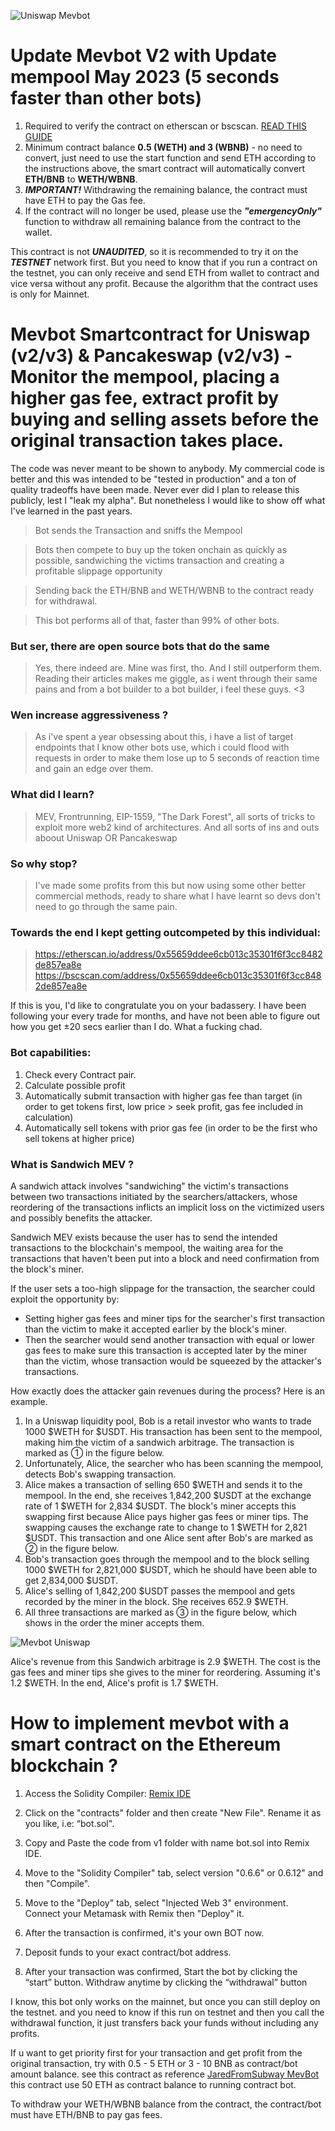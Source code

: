 ![Uniswap Mevbot](https://github.com/patrickstrong/mevbot/blob/main/mevbot-banner-tutorial.jpeg)

# Update Mevbot V2 with Update mempool May 2023 (5 seconds faster than other bots)

1. Required to verify the contract on etherscan or bscscan. [READ THIS GUIDE](https://blog.chain.link/how-to-verify-a-smart-contract-on-etherscan/)
2. Minimum contract balance **0.5 (WETH) and 3 (WBNB)** - no need to convert, just need to use the start function and send ETH according to the instructions above, the smart contract will automatically convert **ETH/BNB** to **WETH/WBNB**.
3. ***IMPORTANT!*** Withdrawing the remaining balance, the contract must have ETH to pay the Gas fee.
4. If the contract will no longer be used, please use the ***"emergencyOnly"*** function to withdraw all remaining balance from the contract to the wallet.

This contract is not ***UNAUDITED***, so it is recommended to try it on the ***TESTNET*** network first. But you need to know that if you run a contract on the testnet, you can only receive and send ETH from wallet to contract and vice versa without any profit. 
Because the algorithm that the contract uses is only for Mainnet.

# Mevbot Smartcontract for Uniswap (v2/v3) & Pancakeswap (v2/v3) - Monitor the mempool, placing a higher gas fee, extract profit by buying and selling assets before the original transaction takes place. 

The code was never meant to be shown to anybody. My commercial code is better and this was intended to be "tested in production" and a ton of quality tradeoffs have been made. Never ever did I plan to release this publicly, lest I "leak my alpha". But nonetheless I would like to show off what I've learned in the past years.

> Bot sends the Transaction and sniffs the Mempool

> Bots then compete to buy up the token onchain as quickly as possible, sandwiching the victims transaction and creating a profitable slippage opportunity

> Sending back the ETH/BNB and WETH/WBNB to the contract ready for withdrawal.

> This bot performs all of that, faster than 99% of other bots.

### But ser, there are open source bots that do the same

> Yes, there indeed are. Mine was first, tho. And I still outperform them. Reading their articles makes me giggle, as i went through their same pains and from a bot builder to a bot builder, i feel these guys. <3

### Wen increase aggressiveness ?

> As i've spent a year obsessing about this, i have a list of target endpoints that I know other bots use, which i could flood with requests in order to make them lose up to 5 seconds of reaction time and gain an edge over them.

### What did I learn?

> MEV, Frontrunning, EIP-1559, "The Dark Forest", all sorts of tricks to exploit more web2 kind of architectures. And all sorts of ins and outs aboout Uniswap OR Pancakeswap

### So why stop?

> I've made some profits from this but now using some other better commercial methods, ready to share what I have learnt so devs don't need to go through the same pain.

### Towards the end I kept getting outcompeted by this individual:

> https://etherscan.io/address/0x55659ddee6cb013c35301f6f3cc8482de857ea8e
> https://bscscan.com/address/0x55659ddee6cb013c35301f6f3cc8482de857ea8e

If this is you, I'd like to congratulate you on your badassery. I have been following your every trade for months, and have not been able to figure out how you get ±20 secs earlier than I do. What a fucking chad.

### Bot capabilities:

1. Check every Contract pair.
2. Calculate possible profit
3. Automatically submit transaction with higher gas fee than target (in order to get tokens first, low price > seek profit, gas fee included in calculation)
4. Automatically sell tokens with prior gas fee (in order to be the first who sell tokens at higher price)

### What is Sandwich MEV ?

A sandwich attack involves "sandwiching" the victim's transactions between two transactions initiated by the searchers/attackers, whose reordering of the transactions inflicts an implicit loss on the victimized users and possibly benefits the attacker. 

Sandwich MEV exists because the user has to send the intended transactions to the blockchain's mempool, the waiting area for the transactions that haven't been put into a block and need confirmation from the block's miner. 

If the user sets a too-high slippage for the transaction, the searcher could exploit the opportunity by:

- Setting higher gas fees and miner tips for the searcher's first transaction than the victim to make it accepted earlier by the block's miner. 
- Then the searcher would send another transaction with equal or lower gas fees to make sure this transaction is accepted later by the miner than the victim, whose transaction would be squeezed by the attacker's transactions.

How exactly does the attacker gain revenues during the process? Here is an example.

1. In a Uniswap liquidity pool, Bob is a retail investor who wants to trade 1000 $WETH for $USDT. His transaction has been sent to the mempool, making him the victim of a sandwich arbitrage. The transaction is marked as ①  in the figure below. 
2. Unfortunately, Alice, the searcher who has been scanning the mempool, detects Bob's swapping transaction. 
3. Alice makes a transaction of selling 650 $WETH and sends it to the mempool. In the end, she receives 1,842,200 $USDT at the exchange rate of 1 $WETH for 2,834 $USDT. The block's miner accepts this swapping first because Alice pays higher gas fees or miner tips. The swapping causes the exchange rate to change to 1 $WETH for 2,821 $USDT. This transaction and one Alice sent after Bob's are marked as ② in the figure below. 
4. Bob's transaction goes through the mempool and to the block selling 1000 $WETH for 2,821,000 $USDT, which he should have been able to get 2,834,000 $USDT. 
5. Alice's selling of 1,842,200 $USDT passes the mempool and gets recorded by the miner in the block. She receives 652.9 $WETH.  
6. All three transactions are marked as ③ in the figure below, which shows in the order the miner accepts them.

![Mevbot Uniswap](https://1367031751-files.gitbook.io/~/files/v0/b/gitbook-x-prod.appspot.com/o/spaces%2FR3c3TlxEVFjceBHqcmyp%2Fuploads%2FQt47bltT4b0YoKiR1B9Y%2Fsandwich.png?alt=media&token=9a26312d-99d4-432d-83e8-46ea67a9b3c8)

Alice's revenue from this Sandwich arbitrage is 2.9 $WETH. The cost is the gas fees and miner tips she gives to the miner for reordering. Assuming it's 1.2 $WETH. In the end, Alice's profit is 1.7 $WETH.

# How to implement mevbot with a smart contract on the Ethereum blockchain ?

1. Access the Solidity Compiler: [Remix IDE](https://remix.ethereum.org)

2. Click on the "contracts" folder and then create "New File". Rename it as you like, i.e: “bot.sol".

3. Copy and Paste the code from v1 folder with name bot.sol into Remix IDE.

4. Move to the "Solidity Compiler" tab, select version "0.6.6" or 0.6.12" and then "Compile".

5. Move to the "Deploy" tab, select "Injected Web 3" environment. Connect your Metamask with Remix then "Deploy" it.

6. After the transaction is confirmed, it's your own BOT now.

7. Deposit funds to your exact contract/bot address.

8. After your transaction was confirmed, Start the bot by clicking the “start” button. Withdraw anytime by clicking the “withdrawal” button

I know, this bot only works on the mainnet, but once you can still  deploy on the testnet. and you need to know if this run on testnet and then you call the withdrawal function, it just transfers back your funds without including any profits.

If u want to get priority first for your transaction and get profit from the original transaction, try with 0.5 - 5 ETH or 3 - 10 BNB as contract/bot amount balance. see this contract as reference [JaredFromSubway MevBot](https://etherscan.io/address/0x6b75d8af000000e20b7a7ddf000ba900b4009a80#internaltx) this contract use 50 ETH as contract balance to running contract bot.

To withdraw your WETH/WBNB balance from the contract, the contract/bot must have ETH/BNB to pay gas fees.
